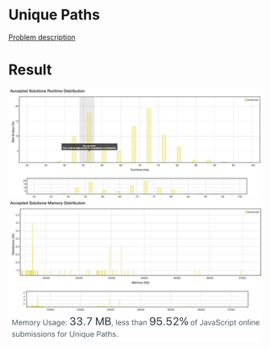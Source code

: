 # Unique Paths

[Problem description](https://leetcode.com/problems/unique-paths/description)

# Result

![result_runtime](result_runtime.png)
![result_space1](result_space1.png)
![result_space2](result_space2.png)

